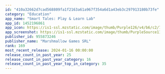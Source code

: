 ```yaml
---
id: "410a32662d7cad568809fa1f2163a61a967f354a6d1a43eb3c297913180b73fe"
category: "Education"
app_name: "Smart Tales: Play & Learn Lab"
app_id: 1452196861
app_icon: https://is1-ssl.mzstatic.com/image/thumb/Purple126/v4/b6/c2/75/b6c27568-14b5-7c31-2902-5f32864a0041/AppIcon-0-0-1x_U007emarketing-0-7-0-85-220.png/1024x1024bb.png
app_screenshot: https://is1-ssl.mzstatic.com/image/thumb/PurpleSource116/v4/dc/1d/f0/dc1df0bf-13c7-b3b4-5d69-03d0ab61ba0f/cd50075f-6832-4059-a5be-f512940f0f8a_iphonex_01_us__U00282_U0029.jpg/1242x2688bb.png
publisher_id: 955873246
publisher_name: "Marshmallow Games SRL"
rank: 169
most_recent_release: 2024-01-16 00:00:00
release_count_in_past_year: 25
release_count_in_past_year_category: 16
release_count_in_past_year_top_in_category: 35
---
```

